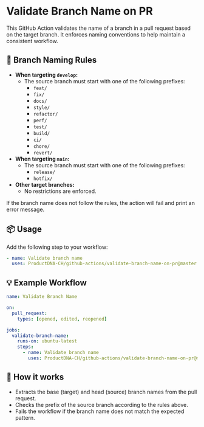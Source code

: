 # Validate Branch Name on PR

This GitHub Action validates the name of a branch in a pull request based on the target branch. It enforces naming conventions to help maintain a consistent workflow.

## 🚦 Branch Naming Rules

- **When targeting `develop`:**
  - The source branch must start with one of the following prefixes:
    - `feat/`
    - `fix/`
    - `docs/`
    - `style/`
    - `refactor/`
    - `perf/`
    - `test/`
    - `build/`
    - `ci/`
    - `chore/`
    - `revert/`
- **When targeting `main`:**
  - The source branch must start with one of the following prefixes:
    - `release/`
    - `hotfix/`
- **Other target branches:**  
  - No restrictions are enforced.

If the branch name does not follow the rules, the action will fail and print an error message.

## 📦 Usage

Add the following step to your workflow:

```yaml
- name: Validate branch name
  uses: ProductDNA-CH/github-actions/validate-branch-name-on-pr@master
```

## 💡 Example Workflow

```yaml
name: Validate Branch Name

on:
  pull_request:
    types: [opened, edited, reopened]

jobs:
  validate-branch-name:
    runs-on: ubuntu-latest
    steps:
      - name: Validate branch name
        uses: ProductDNA-CH/github-actions/validate-branch-name-on-pr@master
```

## 📝 How it works

- Extracts the base (target) and head (source) branch names from the pull request.
- Checks the prefix of the source branch according to the rules above.
- Fails the workflow if the branch name does not match the expected pattern.
